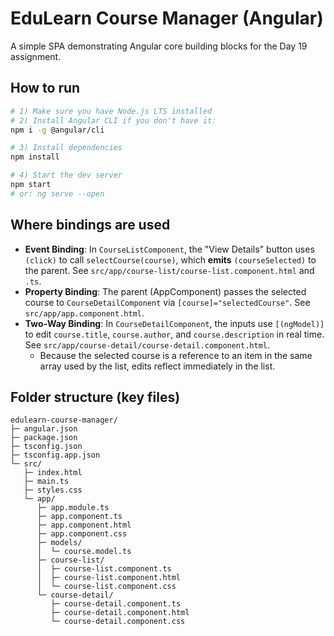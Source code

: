 
# EduLearn Course Manager (Angular)

A simple SPA demonstrating Angular core building blocks for the Day 19 assignment.

## How to run

```bash
# 1) Make sure you have Node.js LTS installed
# 2) Install Angular CLI if you don't have it:
npm i -g @angular/cli

# 3) Install dependencies
npm install

# 4) Start the dev server
npm start
# or: ng serve --open
```

## Where bindings are used

- **Event Binding**: In `CourseListComponent`, the "View Details" button uses `(click)` to call `selectCourse(course)`, which **emits** `(courseSelected)` to the parent. See `src/app/course-list/course-list.component.html` and `.ts`.
- **Property Binding**: The parent (AppComponent) passes the selected course to `CourseDetailComponent` via `[course]="selectedCourse"`. See `src/app/app.component.html`.
- **Two‑Way Binding**: In `CourseDetailComponent`, the inputs use `[(ngModel)]` to edit `course.title`, `course.author`, and `course.description` in real time. See `src/app/course-detail/course-detail.component.html`.
  - Because the selected course is a reference to an item in the same array used by the list, edits reflect immediately in the list.

## Folder structure (key files)

```
edulearn-course-manager/
├─ angular.json
├─ package.json
├─ tsconfig.json
├─ tsconfig.app.json
└─ src/
   ├─ index.html
   ├─ main.ts
   ├─ styles.css
   └─ app/
      ├─ app.module.ts
      ├─ app.component.ts
      ├─ app.component.html
      ├─ app.component.css
      ├─ models/
      │  └─ course.model.ts
      ├─ course-list/
      │  ├─ course-list.component.ts
      │  ├─ course-list.component.html
      │  └─ course-list.component.css
      └─ course-detail/
         ├─ course-detail.component.ts
         ├─ course-detail.component.html
         └─ course-detail.component.css
```
